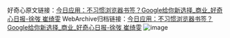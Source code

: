 好奇心原文链接：[今日应用：不习惯浏览器书签？Google给你新选择_商业_好奇心日报-徐弢 崔绮雯](https://www.qdaily.com/articles/3258.html)
WebArchive归档链接：[今日应用：不习惯浏览器书签？Google给你新选择_商业_好奇心日报-徐弢 崔绮雯](http://web.archive.org/web/20190623151804/https://www.qdaily.com/articles/3258.html)
![image](http://ww3.sinaimg.cn/large/007d5XDply1g3v6y631q2j30u03cjb29)